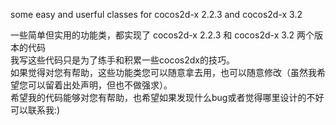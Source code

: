 some easy and userful classes for cocos2d-x 2.2.3 and cocos2d-x 3.2


一些简单但实用的功能类，都实现了 cocos2d-x 2.2.3 和 cocos2d-x 3.2 两个版本的代码<br>
我写这些代码只是为了练手和积累一些cocos2dx的技巧。<br>
如果觉得对您有帮助，这些功能类您可以随意拿去用，也可以随意修改（虽然我希望您可以留着出处声明，但也不做强求）。<br>
希望我的代码能够对您有帮助，也希望如果发现什么bug或者觉得哪里设计的不好可以联系我:)<br>
